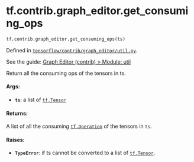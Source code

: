 <div itemscope itemtype="http://developers.google.com/ReferenceObject">
<meta itemprop="name" content="tf.contrib.graph_editor.get_consuming_ops" />
</div>

# tf.contrib.graph_editor.get_consuming_ops

``` python
tf.contrib.graph_editor.get_consuming_ops(ts)
```



Defined in [`tensorflow/contrib/graph_editor/util.py`](https://www.tensorflow.org/code/tensorflow/contrib/graph_editor/util.py).

See the guide: [Graph Editor (contrib) > Module: util](../../../../../api_guides/python/contrib.graph_editor.md#Module_util)

Return all the consuming ops of the tensors in ts.

#### Args:

* <b>`ts`</b>: a list of <a href="../../../tf/Tensor.md"><code>tf.Tensor</code></a>

#### Returns:

A list of all the consuming <a href="../../../tf/Operation.md"><code>tf.Operation</code></a> of the tensors in `ts`.

#### Raises:

* <b>`TypeError`</b>: if ts cannot be converted to a list of <a href="../../../tf/Tensor.md"><code>tf.Tensor</code></a>.